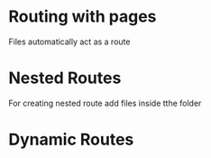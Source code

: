 # Routing with pages

Files automatically act as a route

# Nested Routes 

For creating nested route add files inside tthe folder

# Dynamic Routes
